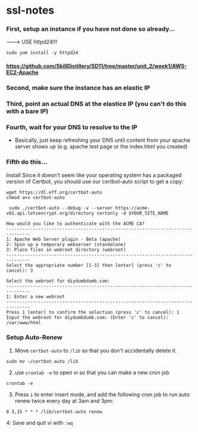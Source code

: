 # ssl-notes

### First, setup an instance if you have not done so already...

---> USE httpd24!!!

```
sudo yum install -y httpd24
```

#### https://github.com/SkillDistillery/SD11/tree/master/unit_2/week1/AWS-EC2-Apache

### Second, make sure the instance has an elastic IP

### Third, point an actual DNS at the elastice IP (you can't do this with a bare IP)

### Fourth, wait for your DNS to resolve to the IP

* Basically, just keep refreshing your DNS until content from your apache server shows up (e.g. apache test page or the index.html you created)

### Fifth do this...

Install
Since it doesn't seem like your operating system has a packaged version of Certbot, you should use our certbot-auto script to get a copy:

```
wget https://dl.eff.org/certbot-auto
chmod a+x certbot-auto
```

```
 sudo ./certbot-auto --debug -v --server https://acme-v01.api.letsencrypt.org/directory certonly -d $YOUR_SITE_NAME
```

```
How would you like to authenticate with the ACME CA?
-------------------------------------------------------------------------------
1: Apache Web Server plugin - Beta (apache)
2: Spin up a temporary webserver (standalone)
3: Place files in webroot directory (webroot)
-------------------------------------------------------------------------------
Select the appropriate number [1-3] then [enter] (press 'c' to cancel): 3
```

```
Select the webroot for diydumbdumb.com:
-------------------------------------------------------------------------------
1: Enter a new webroot
-------------------------------------------------------------------------------
Press 1 [enter] to confirm the selection (press 'c' to cancel): 1
Input the webroot for diydumbdumb.com: (Enter 'c' to cancel): /var/www/html
```

### Setup Auto-Renew

1. Move `certbot-auto` to `/lib` so that you don't accidentally delete it.

```
sudo mv ~/certbot-auto /lib
```

2. use `crontab -e` to open vi so that you can make a new cron job

```
crontab -e
```

3. Press `i` to enter insert mode, and add the following cron job to run auto renew twice every day at 3am and 3pm:

```
0 3,15 * * * /lib/certbot-auto renew
```

4: Save and quit vi with `:wq`

